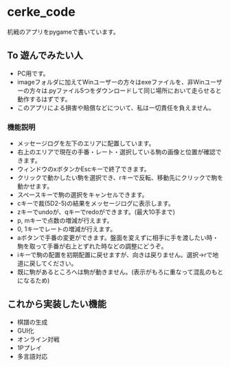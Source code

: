 # cerke_code

机戦のアプリをpygameで書いています。

## To 遊んでみたい人
- PC用です。
- imageフォルダに加えてWinユーザーの方々はexeファイルを、非Winユーザーの方々は.pyファイル5つをダウンロードして同じ場所において走らせると動作するはずです。
- このアプリによる損害や賠償などについて、私は一切責任を負えません。

### 機能説明

- メッセージログを左下のエリアに配置しています。
- 右上のエリアで現在の手番・レート・選択している駒の画像と位置が確認できます。
- ウィンドウのxボタンかEscキーで終了できます。
- クリックで動かしたい駒を選択でき、rキーで反転、移動先にクリックで駒を動かせます。
- スペースキーで駒の選択をキャンセルできます。
- cキーで裁(5D2-5)の結果をメッセージログに表示します。
- zキーでundoが、qキーでredoができます。(最大10手まで)
- p, mキーで点数の増減が行えます。
- 0, 1キーでレートの増減が行えます。
- aボタンで手番の変更ができます。盤面を変えずに相手に手を渡したい時・駒を取って手番が右上とずれた時などの調整にどうぞ。
- iキーで駒の配置を初期配置に戻せますが、向きは戻りません。選択→rで地道に戻してください。
- 既に駒があるところへは駒が動きません。(表示がもろに重なって混乱のもとになるため)


## これから実装したい機能
- 棋譜の生成
- GUI化
- オンライン対戦
- 1Pプレイ
- 多言語対応
